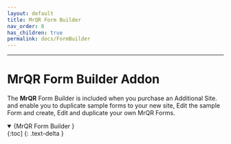 ```yaml
---
layout: default
title: MrQR Form Builder
nav_order: 8
has_children: true
permalink: docs/FormBuilder
---
```

---
# **MrQR** Form Builder Addon
The  **MrQR** Form Builder is included when you purchase an Additional Site. and enable you to duplicate sample forms to your new site, Edit the sample Form and create, Edit and duplicate your own MrQR Forms.

<details open markdown="block">
  <summary>
    {MrQR Form Builder }
  </summary>
  {:toc]
  {: .text-delta }
</details>

